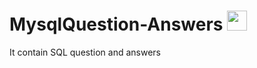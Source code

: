 # MysqlQuestion-Answers  <img height="32" width="32" src="https://i0.wp.com/learn.onemonth.com/wp-content/uploads/2019/07/image2-1.png?w=600&ssl=1" />

It contain SQL question and answers 
